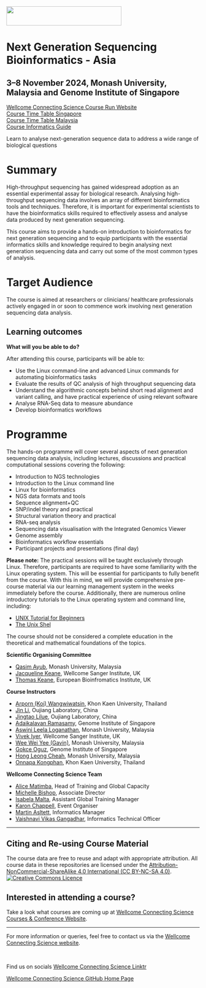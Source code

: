<img src="https://coursesandconferences.wellcomeconnectingscience.org/wp-content/themes/wcc_courses_and_conferences/dist/assets/svg/logo.svg" width="300" height="50"> 

# Next Generation Sequencing Bioinformatics - Asia

## 3–8 November 2024, Monash University, Malaysia and Genome Institute of Singapore

[Wellcome Connecting Science Course Run Website](https://coursesandconferences.wellcomeconnectingscience.org/event/next-generation-sequencing-bioinformatics-asia-20241103/) <br /> 
[Course Time Table Singapore](https://github.com/WCSCourses/NGS_Bioinformatics_2024/blob/main/SingaporeTimetable.pdf) <br /> 
[Course Time Table Malaysia](https://github.com/WCSCourses/NGS_Bioinformatics_2024/blob/main/MalaysiaTimeTable.pdf) <br /> 
[Course Informatics Guide](https://github.com/WCSCourses/NGS_Bioinformatics_2024/blob/main/Course_Informatics_Guide.md)

Learn to analyse next-generation sequence data to address a wide range of biological questions

# Summary

High-throughput sequencing has gained widespread adoption as an essential experimental assay for biological research. Analysing high-throughput sequencing data involves an array of different bioinformatics tools and techniques. Therefore, it is important for experimental scientists to have the bioinformatics skills required to effectively assess and analyse data produced by next generation sequencing.

This course aims to provide a hands-on introduction to bioinformatics for next generation sequencing and to equip participants with the essential informatics skills and knowledge required to begin analysing next generation sequencing data and carry out some of the most common types of analysis.

# Target Audience

The course is aimed at researchers or clinicians/ healthcare professionals actively engaged in or soon to commence work involving next generation sequencing data analysis.

## Learning outcomes

**What will you be able to do?**

After attending this course, participants will be able to:

- Use the Linux command-line and advanced Linux commands for automating bioinformatics tasks
- Evaluate the results of QC analysis of high throughput sequencing data
- Understand the algorithmic concepts behind short read alignment and variant calling, and have practical experience of using relevant software
- Analyse RNA-Seq data to measure abundance
- Develop bioinformatics workflows

# Programme

The hands-on programme will cover several aspects of next generation sequencing data analysis, including lectures, discussions and practical computational sessions covering the following:

- Introduction to NGS technologies 
- Introduction to the Linux command line
- Linux for bioinformatics
- NGS data formats and tools
- Sequence alignment+QC
- SNP/indel theory and practical
- Structural variation theory and practical
- RNA-seq analysis
- Sequencing data visualisation with the Integrated Genomics Viewer
- Genome assembly
- Bioinformatics workflow essentials
- Participant projects and presentations (final day)

**Please note:** The practical sessions will be taught exclusively through Linux. Therefore, participants are required to have some familiarity with the Linux operating system. This will be essential for participants to fully benefit from the course. With this in mind, we will provide comprehensive pre-course material via our learning management system in the weeks immediately before the course. Additionally, there are numerous online introductory tutorials to the Linux operating system and command line, including:
- [UNIX Tutorial for Beginners](http://www.ee.surrey.ac.uk/Teaching/Unix)
- [The Unix Shel](http://swcarpentry.github.io/shell-novice/)

The course should not be considered a complete education in the theoretical and mathematical foundations of the topics.

**Scientific Organising Committee**

- [Qasim Ayub](https://www.monash.edu.my/science/staff/academic/qasim-ayub), Monash University, Malaysia
- [Jacqueline Keane](https://www.sanger.ac.uk/people/directory/keane-jacqueline), Wellcome Sanger Institute, UK
- [Thomas Keane](https://www.ebi.ac.uk/about/people/thomas-keane), European Bioinfromatics Institute, UK

**Course Instructors**      

- [Arporn (Koi) Wangwiwatsin](https://www.researchgate.net/profile/Arporn-koi-Wangwiwatsin), Khon Kaen University, Thailand
- [Jin Li](), Oujiang Laboratory, China 
- [Jingtao Lilue](https://www.researchgate.net/profile/Jingtao-Lilue), Oujiang Laboratory, China 
- [Adaikalavan Ramasamy](https://www.a-star.edu.sg/sics/About-Us/Our-Investigators/Adaikalavan-Ramasamy), Genome Institute of Singapore
- [Aswini Leela Loganathan](https://www.monash.edu.my/science/staff/academic/aswini-leela), Monash University, Malaysia
- [Vivek Iyer](https://www.sanger.ac.uk/person/iyer-vivek/), Wellcome Sanger Institute, UK
- [Wee Wei Yee (Gavin)](https://www.monash.edu.my/science/staff/academic/wee-wei-yee-gavin), Monash University, Malaysia
- [Gokce Oguz](https://www.researchgate.net/profile/Gokce-Oguz), Genome Institute of Singapore
- [Hong Leong Cheah](https://research.monash.edu/en/persons/hong-leong-cheah), Monash University, Malaysia
- [Onnapa Kongphan](), Khon Kaen University, Thailand

**Wellcome Connecting Science Team**  

- [Alice Matimba](https://www.wellcomeconnectingscience.org/person/matimba-alice/#), Head of Training and Global Capacity
- [Michelle Bishop](https://www.wellcomeconnectingscience.org/person/bishop-michelle/#), Associate Director
- [Isabela Malta](https://www.linkedin.com/in/isabela-malta-754503162/), Assistant Global Training Manager
- [Karon Chappell](https://coursesandconferences.wellcomeconnectingscience.org/about-us/the-team/), Event Organiser
- [Martin Asltett](https://coursesandconferences.wellcomeconnectingscience.org/about-us/the-team/), Informatics Manager
- [Vaishnavi Vikas Gangadhar](https://www.wellcomeconnectingscience.org/person/gangadhar-vaishnavi/), Informatics Technical Officer

******

## Citing and Re-using Course Material

The course data are free to reuse and adapt with appropriate attribution. All course data in these repositories are licensed under the <a rel="license" href="https://creativecommons.org/licenses/by-nc-sa/4.0/">Attribution-NonCommercial-ShareAlike 4.0 International (CC BY-NC-SA 4.0)</a>. <a rel="license" href="http://creativecommons.org/licenses/by/4.0/"><img alt="Creative Commons Licence" style="border-width:0" src="https://i.creativecommons.org/l/by-nc-sa/4.0/88x31.png" /></a><br /> 

## Interested in attending a course?

Take a look what courses are coming up at [Wellcome Connecting Science Courses & Conference Website](https://coursesandconferences.wellcomeconnectingscience.org/our-events/).

---

For more information or queries, feel free to contact us via the [Wellcome Connecting Science website](https://coursesandconferences.wellcomeconnectingscience.org).

<br /> 

Find us on socials [Wellcome Connecting Science Linktr](https://linktr.ee/eventswcs)

[Wellcome Connecting Science GitHub Home Page](https://github.com/WCSCourses) 

